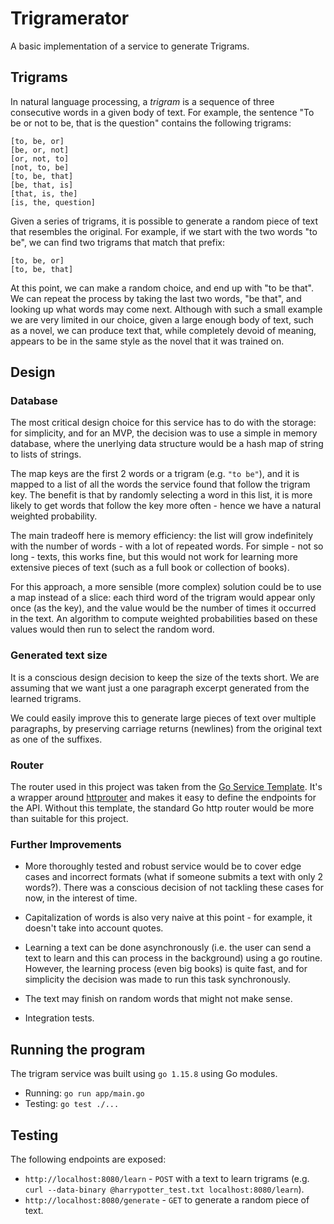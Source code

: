 # Trigramerator

A basic implementation of a service to generate Trigrams.

## Trigrams

In natural language processing, a _trigram_ is a sequence of three consecutive words in a given body of text. For example, the sentence "To be or not to be, that is the question" contains the following trigrams:

```
[to, be, or]
[be, or, not]
[or, not, to]
[not, to, be]
[to, be, that]
[be, that, is]
[that, is, the]
[is, the, question]
```

Given a series of trigrams, it is possible to generate a random piece of text that resembles the original. For example, if we start with the two words "to be", we can find two trigrams that match that prefix:

```
[to, be, or]
[to, be, that]
```

At this point, we can make a random choice, and end up with "to be that". We can repeat the process by taking the last two words, "be that", and looking up what words may come next. Although with such a small example we are very limited in our choice, given a large enough body of text, such as a novel, we can produce text that, while completely devoid of meaning, appears to be in the same style as the novel that it was trained on.

## Design

### Database

The most critical design choice for this service has to do with the storage: for simplicity, and for an MVP, the decision was to use a simple in memory database, where the unerlying data 
structure would be a hash map of string to lists of strings. 

The map keys are the first 2 words or a trigram (e.g. `"to be"`), and it is mapped to a list of all the words the service found that follow the trigram key. The benefit is that by randomly selecting a word in this list, it is more likely to get words that follow the key more often - hence we have a natural weighted probability.

The main tradeoff here is memory efficiency: the list will grow indefinitely with the number of words - with a lot of repeated words. For simple - not so long - texts, this works fine, but this would not work for learning more extensive pieces of text (such as a full book or collection of books).

For this approach, a more sensible (more complex) solution could be to use a map instead of a slice: each third word of the trigram would appear only once (as the key), and the value would be the number of times it occurred in the text. An algorithm to compute weighted probabilities based on these values would then run to select the random word.

### Generated text size

It is a conscious design decision to keep the size of the texts short. We are assuming that we want just a one paragraph excerpt generated from the learned trigrams.

We could easily improve this to generate large pieces of text over multiple paragraphs, by preserving carriage returns (newlines) from the original text as one of the suffixes.

### Router

The router used in this project was taken from the [Go Service Template](https://github.com/tgmendes/go-service-template). It's a wrapper around [httprouter](https://github.com/julienschmidt/httprouter) and makes it easy to define the endpoints for the API. Without this template, the standard Go http router would be more than suitable for this project.

### Further Improvements
* More thoroughly tested and robust service would be to cover edge cases and incorrect formats (what if someone submits a text with only 2 words?). There was a conscious decision of not tackling these cases for now, in the interest of time.

* Capitalization of words is also very naive at this point - for example, it doesn't take into account quotes. 

* Learning a text can be done asynchronously (i.e. the user can send a text to learn and this can process in the background) using a go routine. However, the learning process (even big books) is quite fast, and for simplicity the decision was made to run this task synchronously.

* The text may finish on random words that might not make sense.

* Integration tests.

## Running the program

The trigram service was built using `go 1.15.8` using Go modules.

* Running: `go run app/main.go`
* Testing: `go test ./...`

## Testing

The following endpoints are exposed:

* `http://localhost:8080/learn` - `POST` with a text to learn trigrams (e.g. `curl --data-binary @harrypotter_test.txt localhost:8080/learn`).
* `http://localhost:8080/generate` - `GET` to generate a random piece of text.